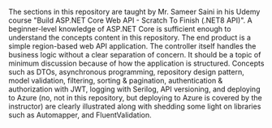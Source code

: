 The sections in this repository are taught by Mr. Sameer Saini in his Udemy course "Build ASP.NET Core Web API - Scratch To Finish (.NET8 API)". A beginner-level knowledge of ASP.NET Core is sufficient enough to understand the concepts content in this repository. The end product is a simple region-based web API application. The controller itself handles the business logic without a clear separation of concern. It should be a topic of minimum discussion because of how the application is structured. Concepts such as DTOs, asynchronous programming, repository design pattern, model validation, filtering, sorting & pagination, authentication & authorization with JWT, logging with Serilog, API versioning, and deploying to Azure (no, not in this repository, but deploying to Azure is covered by the instructor) are clearly illustrated along with shedding some light on libraries such as Automapper, and FluentValidation.
